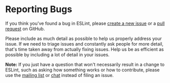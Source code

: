 # Reporting Bugs

If you think you've found a bug in ESLint, please [create a new issue](https://github.com/eslint/eslint/issues/new/choose) or a [pull request](/docs/developer-guide/contributing/pull-requests.md) on GitHub.

Please include as much detail as possible to help us properly address your issue. If we need to triage issues and constantly ask people for more detail, that's time taken away from actually fixing issues. Help us be as efficient as possible by including a lot of detail in your issues.

**Note:** If you just have a question that won't necessarily result in a change to ESLint, such as asking how something works or how to contribute, please use the [mailing list](https://groups.google.com/group/eslint) or [chat](https://eslint.org/chat) instead of filing an issue.
